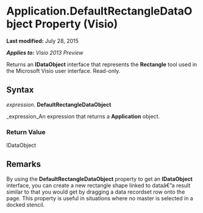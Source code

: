 
# Application.DefaultRectangleDataObject Property (Visio)

 **Last modified:** July 28, 2015

 _**Applies to:** Visio 2013 Preview_

Returns an  **IDataObject** interface that represents the **Rectangle** tool used in the Microsoft Visio user interface. Read-only.


## Syntax

 _expression_. **DefaultRectangleDataObject**

 _expression_An expression that returns a  **Application** object.


### Return Value

IDataObject


## Remarks

By using the  **DefaultRectangleDataObject** property to get an **IDataObject** interface, you can create a new rectangle shape linked to dataâ€”a result similar to that you would get by dragging a data recordset row onto the page. This property is useful in situations where no master is selected in a docked stencil.

